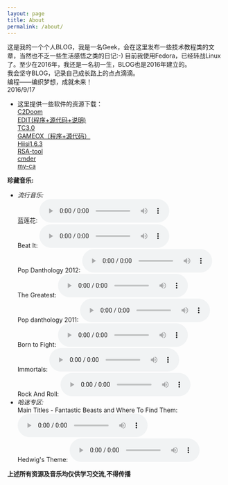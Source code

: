 ```yaml
---
layout: page
title: About
permalink: /about/
---
```


这是我的一个个人BLOG，我是一名Geek，会在这里发布一些技术教程类的文章，当然也不乏一些生活感悟之类的日记:-)
目前我使用Fedora，已经转战Linux了。至少在2016年，我还是一名初一生，BLOG也是2016年建立的。  
我会坚守BLOG，记录自己成长路上的点点滴滴。  
编程——编织梦想，成就未来！  
2016/9/17  
- 这里提供一些软件的资源下载：  
[C2Doom](/download/C2Doom.rar)  
[EDIT(程序+源代码+说明)](/download/EDIT.rar)  
[TC3.0](/download/TC3.0)  
[GAMEOX（程序+源代码）](/download/GAMEOX.rar)  
[Hiisi1.6.3](/download/Hiisi1.6.3.rar)  
[RSA-tool](/download/RSA-tool.zip)  
[cmder](/download/cmder_mini.zip)  
[my-ca](/download/my-ca.crt)
       
**珍藏音乐:**  
- *流行音乐:*  
蓝莲花: <audio src="/music/蓝莲花.mp3" controls="controls" loop="loop"></audio>  
Beat It: <audio src="/music/Beat It.mp3" controls="controls" loop="loop"></audio>  
Pop Danthology 2012: <audio src="/music/Pop Danthology 2012.mp3" controls="controls" loop="loop"></audio>  
The Greatest: <audio src="/music/The Greatest.mp3" controls="controls" loop="loop"></audio>  
Pop danthology 2011: <audio src="/music/Pop danthology 2011.mp3" controls="controls" loop="loop"></audio>  
Born to Fight: <audio src="/music/Born to Fight.mp3" controls="controls" loop="loop"></audio>  
Immortals: <audio src="/music/Immortals.mp3" controls="controls" loop="loop"></audio>  
Rock And Roll: <audio src="/music/Rock And Roll.mp3" controls="controls" loop="loop"></audio>  
- *哈迷专区:*  
Main Titles - Fantastic Beasts and Where To Find Them: <audio src="/music/Main Titles - Fantastic Beasts and Where To Find Them.mp3" controls="controls" loop="loop"></audio>  
Hedwig's Theme: <audio src="/music/Hedwig's Theme.mp3" controls="controls" loop="loop"></audio>  
  
  
  
  
**上述所有资源及音乐均仅供学习交流,不得传播**